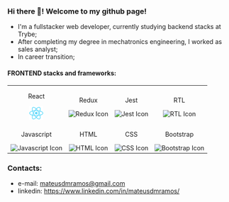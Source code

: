 ### Hi there 👋! Welcome to my github page!

  - I'm a fullstacker web developer, currently studying backend stacks at Trybe;
  - After completing my degree in mechatronics engineering, I worked as sales analyst;
  - In career transition;


  #### FRONTEND stacks and frameworks:
  <table>
    <tbody>
      <tr>
        <td align="center">
          <p>React</p>
          <img src="https://raw.githubusercontent.com/devicons/devicon/master/icons/react/react-original.svg" alt="React Icon" height= 32px/>
        </td>
         <td align="center">
          <p>Redux</p>
          <img src="https://camo.githubusercontent.com/2b6b50702c658cdfcf440cef1eb88c7e0e5a16ce0eb6ab8bc933da7697c12213/68747470733a2f2f63646e2e6a7364656c6976722e6e65742f67682f64657669636f6e732f64657669636f6e2f69636f6e732f72656475782f72656475782d6f726967696e616c2e737667" alt="Redux Icon" height= 32px/>
        </td>
        <td align="center">
          <p>Jest</p>
          <img src="https://camo.githubusercontent.com/fd37a0ed465d6e14411705324a0d21739377f54ab6d0ae146c68fca8777e16c7/68747470733a2f2f63646e2e6a7364656c6976722e6e65742f67682f64657669636f6e732f64657669636f6e2f69636f6e732f6a6573742f6a6573742d706c61696e2e737667" alt="Jest Icon" height= 32px/>
        </td>
        <td align="center">
          <p>RTL</p>
          <img src="https://testing-library.com/img/octopus-128x128.png" alt="RTL Icon" height= 32px/>
        </td>
      </tr>
      <tr>
        <td align="center">
          <p>Javascript</p>
          <img src="https://camo.githubusercontent.com/85fe5c1ea414287d8a9bc8eb336b53dc79a21a3352d9b5e26fc1c31c4aac6e01/68747470733a2f2f75706c6f61642e766563746f726c6f676f2e7a6f6e652f6c6f676f732f6a6176617363726970742f696d616765732f32333965633861342d313633652d343739322d383362362d3366366439363931313735372e737667" alt="Javascript Icon" height= 32px/>
        </td>
        <td align="center">
          <p>HTML</p>
          <img src="https://camo.githubusercontent.com/da7acacadecf91d6dc02efcd2be086bb6d78ddff19a1b7a0ab2755a6fda8b1e9/68747470733a2f2f63646e2e6a7364656c6976722e6e65742f67682f64657669636f6e732f64657669636f6e2f69636f6e732f68746d6c352f68746d6c352d6f726967696e616c2e737667" alt="HTML Icon" height= 32px/>
        </td>
        <td align="center">
          <p>CSS</p>
          <img src="https://camo.githubusercontent.com/2e496d4bfc6f753ddca87b521ce95c88219f77800212ffa6d4401ad368c82170/68747470733a2f2f63646e2e6a7364656c6976722e6e65742f67682f64657669636f6e732f64657669636f6e2f69636f6e732f637373332f637373332d6f726967696e616c2e737667" alt="CSS Icon" height= 32px/>
        </td>
        <td align="center">
          <p>Bootstrap</p>
          <img src="https://camo.githubusercontent.com/039c165168e084e67add7c9e853db66a2f5109ee45397879c5fbc6f297c16c2b/68747470733a2f2f75706c6f61642e766563746f726c6f676f2e7a6f6e652f6c6f676f732f676574626f6f7473747261702f696d616765732f39383766386636632d323633612d343762312d613835642d3835336366636132313564392e737667" alt="Bootstrap Icon" height= 32px/>
        </td>
      </tr>
    </tbody>
  </table>
  
### Contacts:

  - e-mail: mateusdmramos@gmail.com
  - linkedin: https://www.linkedin.com/in/mateusdmramos/
